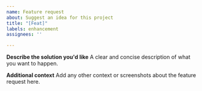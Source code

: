 ```yaml
---
name: Feature request
about: Suggest an idea for this project
title: "[Feat]"
labels: enhancement
assignees: ''

---
```


**Describe the solution you'd like**
A clear and concise description of what you want to happen.

**Additional context**
Add any other context or screenshots about the feature request here.
